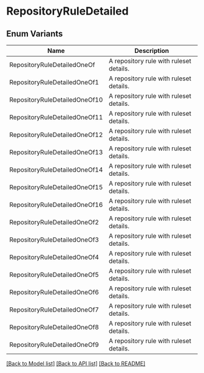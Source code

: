 # RepositoryRuleDetailed

## Enum Variants

| Name | Description |
|---- | -----|
| RepositoryRuleDetailedOneOf | A repository rule with ruleset details. |
| RepositoryRuleDetailedOneOf1 | A repository rule with ruleset details. |
| RepositoryRuleDetailedOneOf10 | A repository rule with ruleset details. |
| RepositoryRuleDetailedOneOf11 | A repository rule with ruleset details. |
| RepositoryRuleDetailedOneOf12 | A repository rule with ruleset details. |
| RepositoryRuleDetailedOneOf13 | A repository rule with ruleset details. |
| RepositoryRuleDetailedOneOf14 | A repository rule with ruleset details. |
| RepositoryRuleDetailedOneOf15 | A repository rule with ruleset details. |
| RepositoryRuleDetailedOneOf16 | A repository rule with ruleset details. |
| RepositoryRuleDetailedOneOf2 | A repository rule with ruleset details. |
| RepositoryRuleDetailedOneOf3 | A repository rule with ruleset details. |
| RepositoryRuleDetailedOneOf4 | A repository rule with ruleset details. |
| RepositoryRuleDetailedOneOf5 | A repository rule with ruleset details. |
| RepositoryRuleDetailedOneOf6 | A repository rule with ruleset details. |
| RepositoryRuleDetailedOneOf7 | A repository rule with ruleset details. |
| RepositoryRuleDetailedOneOf8 | A repository rule with ruleset details. |
| RepositoryRuleDetailedOneOf9 | A repository rule with ruleset details. |

[[Back to Model list]](../README.md#documentation-for-models) [[Back to API list]](../README.md#documentation-for-api-endpoints) [[Back to README]](../README.md)


